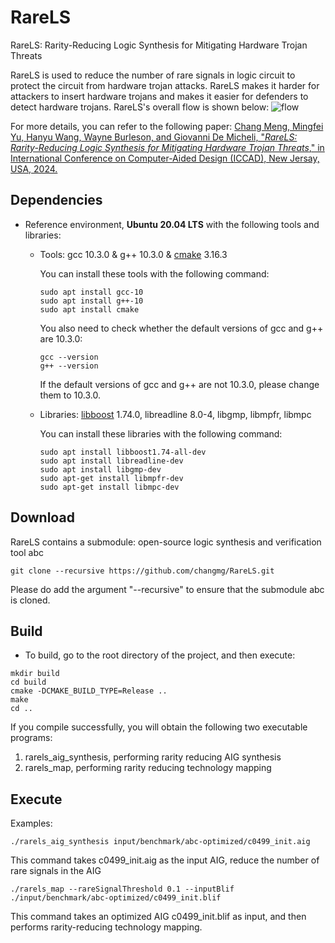 # RareLS
RareLS: Rarity-Reducing Logic Synthesis for Mitigating Hardware Trojan Threats

RareLS is used to reduce the number of rare signals in logic circuit to protect the circuit from hardware trojan attacks.
RareLS makes it harder for attackers to insert hardware trojans and makes it easier for defenders to detect hardware trojans.
RareLS's overall flow is shown below:
<img src="fig/rarels.jpg" alt="flow" style="zoom: 100%;" />

For more details, you can refer to the following paper:
[Chang Meng, Mingfei Yu, Hanyu Wang, Wayne Burleson, and Giovanni De Micheli, "*RareLS: Rarity-Reducing Logic Synthesis for Mitigating Hardware Trojan Threats*," in International Conference on Computer-Aided Design (ICCAD), New Jersay, USA, 2024.](paper/ICCAD_2024_RareLS__Rare_Reducing_Logic_Synthesis_for_Mitigating_Hardware_Trojan_Threats.pdf)


## Dependencies 

- Reference environment, **Ubuntu 20.04 LTS** with the following tools and libraries:

  - Tools: gcc 10.3.0 & g++ 10.3.0 & [cmake](https://cmake.org/) 3.16.3

    You can install these tools with the following command:

    ```shell
    sudo apt install gcc-10
    sudo apt install g++-10
    sudo apt install cmake
    ```

    You also need to check whether the default versions of gcc and g++ are 10.3.0:

    ```shell
    gcc --version
    g++ --version
    ```

    If the default versions of gcc and g++ are not 10.3.0, please change them to 10.3.0.

  - Libraries: [libboost](https://www.boost.org/) 1.74.0, libreadline 8.0-4, libgmp, libmpfr, libmpc

    You can install these libraries with the following command:

    ```shell
    sudo apt install libboost1.74-all-dev
    sudo apt install libreadline-dev
    sudo apt install libgmp-dev
    sudo apt-get install libmpfr-dev
    sudo apt-get install libmpc-dev

## Download

RareLS contains a submodule: open-source logic synthesis and verification tool abc

```shell
git clone --recursive https://github.com/changmg/RareLS.git
```

Please do add the argument "--recursive" to ensure that the submodule abc is cloned.

## Build

- To build, go to the root directory of the project, and then execute:

```shell
mkdir build
cd build
cmake -DCMAKE_BUILD_TYPE=Release ..
make
cd ..
```

If you compile successfully, you will obtain the following two executable programs:

1. rarels_aig_synthesis, performing rarity reducing AIG synthesis
2. rarels_map, performing rarity reducing technology mapping

## Execute

Examples:

```shell
./rarels_aig_synthesis input/benchmark/abc-optimized/c0499_init.aig 
```

This command takes c0499_init.aig as the input AIG, reduce the number of rare signals in the AIG

```shell
./rarels_map --rareSignalThreshold 0.1 --inputBlif ./input/benchmark/abc-optimized/c0499_init.blif
```

This command takes an optimized AIG c0499_init.blif as input, and then performs rarity-reducing technology mapping.